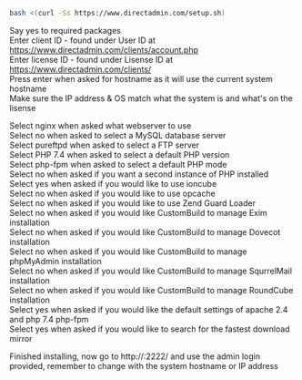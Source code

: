 ---
---
```bash
bash <(curl -Ss https://www.directadmin.com/setup.sh)
```

Say yes to required packages  
Enter client ID - found under User ID at https://www.directadmin.com/clients/account.php  
Enter license ID - found under Lisense ID at https://www.directadmin.com/clients/  
Press enter when asked for hostname as it will use the current system hostname  
Make sure the IP address & OS match what the system is and what's on the lisense

Select nginx when asked what webserver to use  
Select no when asked to select a MySQL database server  
Select pureftpd when asked to select a FTP server  
Select PHP 7.4 when asked to select a default PHP version  
Select php-fpm when asked to select a default PHP mode  
Select no when asked if you want a second instance of PHP installed  
Select yes when asked if you would like to use ioncube  
Select no when asked if you would like to use opcache  
Select no when asked if you would like to use Zend Guard Loader  
Select no when asked if you would like CustomBuild to manage Exim installation  
Select no when asked if you would like CustomBuild to manage Dovecot installation  
Select no when asked if you would like CustomBuild to manage phpMyAdmin installation  
Select no when asked if you would like CustomBuild to manage SqurrelMail installation  
Select no when asked if you would like CustomBuild to manage RoundCube installation  
Select yes when asked if you would like the default settings of apache 2.4 and php 7.4 php-fpm  
Select yes when asked if you would like to search for the fastest download mirror  

Finished installing, now go to http://<hostname>:2222/ and use the admin login provided, remember to change <hostname> with the system hostname or IP address
